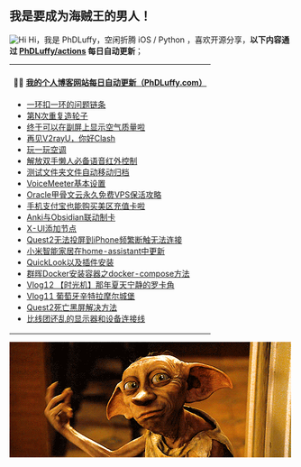 ## 我是要成为海贼王的男人！

<img src='https://qpluspicture.oss-cn-beijing.aliyuncs.com/6LjjQA/Hi.gif' alt='Hi' width="24"/> Hi，我是 PhDLuffy，空闲折腾 iOS / Python ，喜欢开源分享，**以下内容通过 <a href="https://github.com/PhDLuffy/PhDLuffy/actions" target="_blank">PhDLuffy/actions</a> 每日自动更新**；

<table>
<td>

#### 🤹‍♀️ <a href="https://phdluffy.com/" target="_blank">我的个人博客网站每日自动更新（PhDLuffy.com）</a>

<!-- blog starts -->
* <a href='https://PhDLuffy.github.io/2023/07/10/frp-https-homeassistant-smartthing/' target='_blank'>一环扣一环的问题链条</a>
* <a href='https://PhDLuffy.github.io/2023/07/08/m1-ruby-jekyll-blog/' target='_blank'>第N次重复造轮子</a>
* <a href='https://PhDLuffy.github.io/2023/06/13/macrodeck-homeassistant-air-quality/' target='_blank'>终于可以在副屏上显示空气质量啦</a>
* <a href='https://PhDLuffy.github.io/2023/06/12/v2rayu-clash-subconverter-macos/' target='_blank'>再见V2rayU，你好Clash</a>
* <a href='https://PhDLuffy.github.io/2023/06/03/home-assistant-node-red-ir-aircondition/' target='_blank'>玩一玩空调</a>
* <a href='https://PhDLuffy.github.io/2023/05/26/xiaoai-pro-hdmi-switch/' target='_blank'>解放双手懒人必备语音红外控制</a>
* <a href='https://PhDLuffy.github.io/2023/05/19/echosync-obsidian/' target='_blank'>测试文件夹文件自动移动归档</a>
* <a href='https://PhDLuffy.github.io/2023/03/24/voicemeeter-liveprofessor-dr40x/' target='_blank'>VoiceMeeter基本设置</a>
* <a href='https://PhDLuffy.github.io/2023/03/15/oracle-always-free-cpu-memory-network/' target='_blank'>Oracle甲骨文云永久免费VPS保活攻略</a>
* <a href='https://PhDLuffy.github.io/2023/03/02/alipay-appstore-giftcard/' target='_blank'>手机支付宝也能购买美区充值卡啦</a>
* <a href='https://PhDLuffy.github.io/2023/03/01/anki-obsidian/' target='_blank'>Anki与Obsidian联动制卡</a>
* <a href='https://PhDLuffy.github.io/2023/02/28/xui-v2ray-vmess-vless-trojan/' target='_blank'>X-UI添加节点</a>
* <a href='https://PhDLuffy.github.io/2023/02/27/meta-quest2-air-screen/' target='_blank'>Quest2无法投屏到iPhone频繁断触无法连接</a>
* <a href='https://PhDLuffy.github.io/2023/02/26/xiaomi-miot-home-assistant/' target='_blank'>小米智能家居在home-assistant中更新</a>
* <a href='https://PhDLuffy.github.io/2023/01/05/quicklook-plugins/' target='_blank'>QuickLook以及插件安装</a>
* <a href='https://PhDLuffy.github.io/2022/07/18/synology-docker-compose-xuexiqiangguo/' target='_blank'>群晖Docker安装容器之docker-compose方法</a>
* <a href='https://PhDLuffy.github.io/2022/06/08/Vlog-Portugal-Cape-Roca/' target='_blank'>Vlog12 【时光机】那年夏天宁静的罗卡角</a>
* <a href='https://PhDLuffy.github.io/2022/04/27/Vlog-Portugal-moorish-castle/' target='_blank'>Vlog11 葡萄牙辛特拉摩尔城堡</a>
* <a href='https://PhDLuffy.github.io/2022/04/14/quest2-black-screen-sensor/' target='_blank'>Quest2死亡黑屏解决方法</a>
* <a href='https://PhDLuffy.github.io/2022/04/08/monitor-hdmi-dp-hdcp/' target='_blank'>比线团还乱的显示器和设备连接线</a>
<!-- blog ends -->

</td>
</table>

![多比点赞手势](https://raw.githubusercontent.com/PhDLuffy/PicGo/master/img/多比.gif)